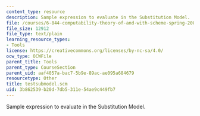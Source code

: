 ```yaml
---
content_type: resource
description: Sample expression to evaluate in the Substitution Model.
file: /courses/6-844-computability-theory-of-and-with-scheme-spring-2003/3b862539b20d7db5311e54ae9c449fb7_testsubmodel.scm
file_size: 12912
file_type: text/plain
learning_resource_types:
- Tools
license: https://creativecommons.org/licenses/by-nc-sa/4.0/
ocw_type: OCWFile
parent_title: Tools
parent_type: CourseSection
parent_uid: aaf4057a-bac7-5b9e-89ac-ae095a684679
resourcetype: Other
title: testsubmodel.scm
uid: 3b862539-b20d-7db5-311e-54ae9c449fb7
---
```

Sample expression to evaluate in the Substitution Model.